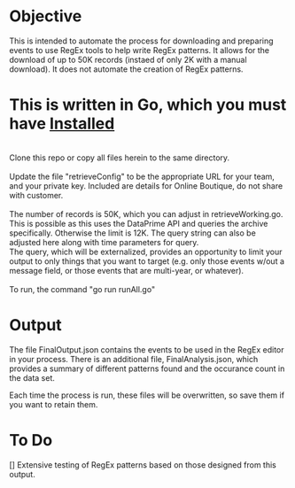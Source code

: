 
# Objective
This is intended to automate the process for downloading and preparing events to use RegEx tools to help write RegEx patterns.  It allows for the download of up to 50K records (instaed of only 2K with a manual download).  It does not automate the creation of RegEx patterns.

# This is written in Go, which you must have [Installed](https://go.dev/doc/install)<br>
<br>
Clone this repo or copy all files herein to the same directory.<br>
<br>
Update the file "retrieveConfig" to be the appropriate URL for your team, and your private key.  Included are details for Online Boutique, do not share with customer.<br>
<br>
The number of records is 50K, which you can adjust in retrieveWorking.go.  This is possible as this uses the DataPrime API and queries the archive specifically.  Otherwise the limit is 12K. The query string can also be adjusted here along with time parameters for query.<br>  The query, which will be externalized, provides an opportunity to limit your output to only things that you want to target (e.g. only those events w/out a message field, or those events that are multi-year, or whatever).<br>
<br>
To run, the command "go run runAll.go"<br>

# Output
The file FinalOutput.json contains the events to be used in the RegEx editor in your process.  There is an additional file, FinalAnalysis.json, which provides a summary of different patterns found and the occurance count in the data set.

Each time the process is run, these files will be overwritten, so save them if you want to retain them.

# To Do
[] Extensive testing of RegEx patterns based on those designed from this output.<br>
